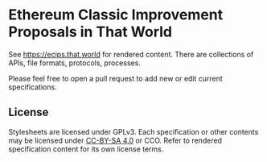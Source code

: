 # Ethereum Classic Improvement Proposals in That World

See https://ecips.that.world for rendered content. There are
collections of APIs, file formats, protocols, processes.

Please feel free to open a pull request to add new or edit current
specifications.

## License

Stylesheets are licensed under GPLv3. Each specification or other
contents may be licensed under [CC-BY-SA
4.0](https://creativecommons.org/licenses/by-sa/4.0/) or CCO. Refer to
rendered specification content for its own license terms.

